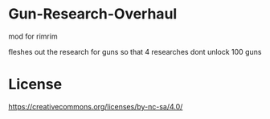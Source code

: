 # Gun-Research-Overhaul
mod for rimrim

fleshes out the research for guns so that 4 researches dont unlock 100 guns

# License
https://creativecommons.org/licenses/by-nc-sa/4.0/
